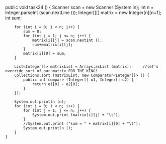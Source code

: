 public void task24 () {
        Scanner scan = new Scanner (System.in);
        int n = Integer.parseInt (scan.nextLine ());
        Integer[][] matrix = new Integer[n][n+1];
        int sum;

        for (int i = 0; i < n; i++) {
            sum = 0;
            for (int j = 1; j <= n; j++) {
                matrix[i][j] = scan.nextInt ();
                sum+=matrix[i][j];
            }
            matrix[i][0] = sum;
        }

        List<Integer[]> matrixList = Arrays.asList (matrix);     //let's override sort of our matrix FOR THE KING!
        Collections.sort (matrixList, new Comparator<Integer[]> () {
            public int compare (Integer[] o1, Integer[] o2) {
                return o1[0] - o2[0];
            }
        });

        System.out.println (n);
        for (int i = 0; i < n; i++) {
            for (int j = 1; j <= n; j++) {
                System.out.print (matrix[i][j] + "\t");
            }
            //System.out.print ("sum = " + matrix[i][0] + "\t");
            System.out.println ();
        }
    }
